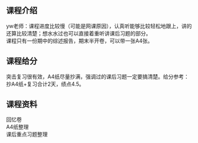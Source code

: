 课程介绍
---
yw老师：课程进度比较慢（可能是网课原因），认真听能够比较轻松地跟上，讲的还算比较清楚；想水水过也可以直接着重听讲课后习题的部分。
<br>课程只有一份期中的综述报告，期末半开卷，可以带一张A4张。

课程给分
----
突击复习很有效，A4纸尽量抄满，强调过的课后习题一定要搞清楚。给分参考：抄A4纸+复习合计2天，绩点4.5。

课程资料
---
回忆卷
<br>A4纸整理
<br>课后重点习题整理
